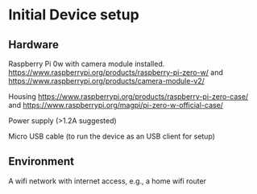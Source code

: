 # Initial Device setup

## Hardware

Raspberry Pi 0w with camera module installed. https://www.raspberrypi.org/products/raspberry-pi-zero-w/ and https://www.raspberrypi.org/products/camera-module-v2/  

Housing https://www.raspberrypi.org/products/raspberry-pi-zero-case/ and https://www.raspberrypi.org/magpi/pi-zero-w-official-case/  

Power supply (>1.2A suggested)

Micro USB cable (to run the device as an USB client for setup)

## Environment

A wifi network with internet access, e.g., a home wifi router 
